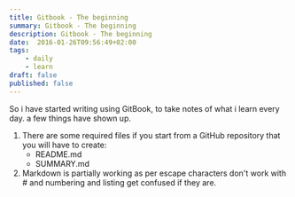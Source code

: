 ```yaml
---
title: Gitbook - The beginning
summary: Gitbook - The beginning
description: Gitbook - The beginning
date:  2016-01-26T09:56:49+02:00
tags: 
    - daily
    - learn
draft: false
published: false
---
```


So i have started writing using GitBook, to take notes of what i learn every day. a few things have shown up.
1. There are some required files if you start from a GitHub repository that you will have to create:
    * README.md
    * SUMMARY.md
2. Markdown is partially working as per escape characters don't work with # and numbering and listing get confused if they are.
